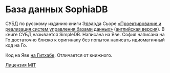 # База данных SophiaDB

СУБД по русскому изданию книги Эдварда Сьоре [«Проектирование и реализация систем управления базами данных»](https://dmkpress.com/catalog/computer/databases/978-5-97060-488-5/) ([английская версия](https://www.amazon.com/Database-Design-Implementation-Data-Centric-Applications/dp/3030338355/ref=sr_1_2?dchild=1&keywords=Database+Design+and+Implementation&qid=1598001379&s=books&sr=1-2)). В книге СУБД называется SimpleDB. Написана на Яве. София написана на Го достаточно близко к оригиналу без попыток написать идиоматичный код на Го.

Код на Яве [на Гитхабе](https://github.com/LutherCS/sciore-simpledb-pub). Отличается от книжного.

[Лицензия MIT](LICENSE)
